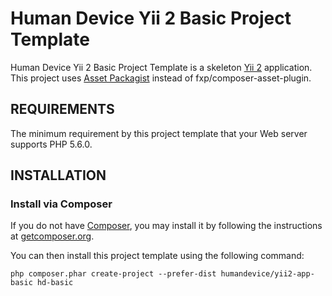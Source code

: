 Human Device Yii 2 Basic Project Template
=========================================

Human Device Yii 2 Basic Project Template is a skeleton [Yii 2](http://www.yiiframework.com/) application.  
This project uses [Asset Packagist](https://asset-packagist.org) instead of fxp/composer-asset-plugin. 


REQUIREMENTS
------------

The minimum requirement by this project template that your Web server supports PHP 5.6.0.


INSTALLATION
------------

### Install via Composer

If you do not have [Composer](http://getcomposer.org/), you may install it by following the instructions
at [getcomposer.org](http://getcomposer.org/doc/00-intro.md#installation-nix).

You can then install this project template using the following command:

~~~
php composer.phar create-project --prefer-dist humandevice/yii2-app-basic hd-basic
~~~
